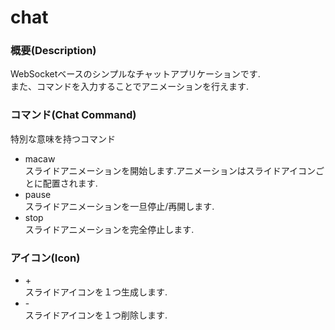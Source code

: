 # chat
### 概要(Description)
WebSocketベースのシンプルなチャットアプリケーションです.  
また、コマンドを入力することでアニメーションを行えます.
### コマンド(Chat Command)
特別な意味を持つコマンド

* macaw  
スライドアニメーションを開始します.アニメーションはスライドアイコンごとに配置されます.
* pause  
スライドアニメーションを一旦停止/再開します.
* stop  
スライドアニメーションを完全停止します.

### アイコン(Icon)

* \+  
スライドアイコンを１つ生成します.
* \-  
スライドアイコンを１つ削除します.

